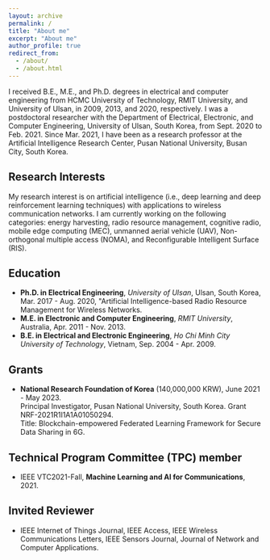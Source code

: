 ```yaml
---
layout: archive
permalink: /
title: "About me"
excerpt: "About me"
author_profile: true
redirect_from: 
  - /about/
  - /about.html
---
```


I received B.E., M.E., and Ph.D. degrees in electrical and computer engineering from HCMC University of Technology, RMIT University, and University of Ulsan, in 2009, 2013, and 2020, respectively. I was a postdoctoral researcher with the Department of Electrical, Electronic, and Computer Engineering, University of Ulsan, South Korea, from Sept. 2020 to Feb. 2021. Since Mar. 2021, I have been as a research professor at the Artificial Intelligence Research Center, Pusan National University, Busan City, South Korea.  

## Research Interests
My research interest is on artificial intelligence (i.e., deep learning and deep reinforcement learning techniques) with applications to wireless communication networks. I am currently working on the following categories: energy harvesting,  radio resource management, cognitive radio, mobile edge computing (MEC), unmanned aerial vehicle (UAV), Non-orthogonal multiple access (NOMA), and Reconfigurable Intelligent Surface (RIS).

## Education
- **Ph.D. in Electrical Engineering**, _University of Ulsan_, Ulsan, South Korea, Mar. 2017 - Aug. 2020, "Artificial Intelligence-based Radio Resource Management for Wireless Networks.
- **M.E. in Electronic and Computer Engineering**, _RMIT University_, Australia, Apr. 2011 - Nov. 2013.
- **B.E. in Electrical and Electronic Engineering**, _Ho Chi Minh City University of Technology_, Vietnam, Sep. 2004 - Apr. 2009.

## Grants
- **National Research Foundation of Korea** (140,000,000 KRW), June 2021 - May 2023.  
Principal Investigator, Pusan National University, South Korea. Grant NRF-2021R1I1A1A01050294.  
Title: Blockchain-empowered Federated Learning Framework for Secure Data Sharing in 6G. 

## Technical Program Committee (TPC) member
- IEEE VTC2021-Fall, **Machine Learning and AI for Communications**, 2021.

## Invited Reviewer
- IEEE Internet of Things Journal, IEEE Access, IEEE Wireless Communications Letters, IEEE Sensors Journal, Journal of Network and Computer Applications.

